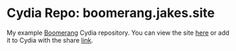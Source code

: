 # Cydia Repo: boomerang.jakes.site

My example [Boomerang](https://github.com/Jake0oo0/boomerang) Cydia repository. You can view the site [here](https://boomerang.jakes.site) or add it to Cydia with the share [link](cydia://url/https://cydia.saurik.com/api/share#?source=https://boomerang.jakes.site).